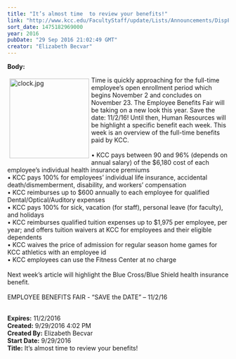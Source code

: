 ```yaml
---
title: "It’s almost time  to review your benefits!"
link: "http://www.kcc.edu/FacultyStaff/update/Lists/Announcements/DispForm.aspx?ID=2299"
sort_date: 1475182969000
year: 2016
pubDate: "29 Sep 2016 21:02:49 GMT"
creator: "Elizabeth Becvar"
---
```


<div><b>Body:</b> <div class="ExternalClass3DA53C7C3A8B4BA3B0775AC5858AA783"><p><img width="461" height="459" alt="clock.jpg" src="/FacultyStaff/update/Documents/clock.jpg" style="height:181px;vertical-align:auto;float:left;margin:5px;width:181px" />Time is quickly approaching for the full-time employee’s open enrollment period which begins November 2 and concludes on November 23. The Employee Benefits Fair will be taking on a new look this year. Save the date: 11/2/16! Until then, Human Resources will be highlight a specific benefit each week. This week is an overview of the full-time benefits paid by KCC.<br /><br />• KCC pays between 90 and 96% (depends on annual salary) of the $6,180 cost of each employee’s individual health insurance premiums  <br />• KCC pays 100% for employees’ individual life insurance, accidental death/dismemberment, disability, and workers’ compensation<br />• KCC reimburses up to $600 annually to each employee for qualified Dental/Optical/Auditory expenses<br />• KCC pays 100% for sick, vacation (for staff), personal leave (for faculty), and holidays<br />• KCC reimburses qualified tuition expenses up to $1,975 per employee, per year; and offers tuition waivers at KCC for employees and their eligible dependents<br />• KCC waives the price of admission for regular season home games for KCC athletics with an employee id<br />• KCC employees can use the Fitness Center at no charge<br /><br />Next week’s article will highlight the Blue Cross/Blue Shield health insurance benefit.<br /><br />EMPLOYEE BENEFITS FAIR - “SAVE the DATE” – 11/2/16<br /><br /></p></div></div>
<div><b>Expires:</b> 11/2/2016</div>
<div><b>Created:</b> 9/29/2016 4:02 PM</div>
<div><b>Created By:</b> Elizabeth Becvar</div>
<div><b>Start Date:</b> 9/29/2016</div>
<div><b>Title:</b> It’s almost time  to review your benefits!</div>
